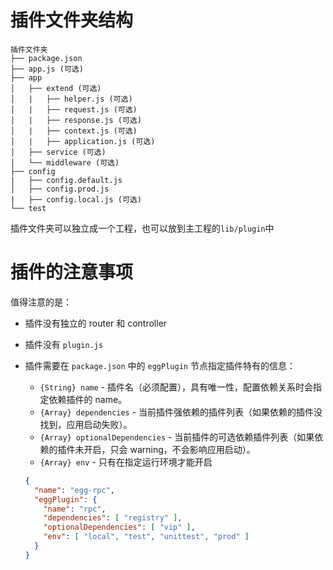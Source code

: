 # 插件文件夹结构

```
插件文件夹
├── package.json
├── app.js (可选)
├── app
│   ├── extend (可选)
│   |   ├── helper.js (可选)
│   |   ├── request.js (可选)
│   |   ├── response.js (可选)
│   |   ├── context.js (可选)
│   |   ├── application.js (可选)
│   ├── service (可选)
│   └── middleware (可选)
├── config
|   ├── config.default.js
│   ├── config.prod.js
|   ├── config.local.js (可选)
└── test
```

插件文件夹可以独立成一个工程，也可以放到主工程的`lib/plugin`中


# 插件的注意事项

值得注意的是：

- 插件没有独立的 router 和 controller

- 插件没有 `plugin.js`

- 插件需要在 `package.json` 中的 `eggPlugin` 节点指定插件特有的信息：

  - `{String} name` - 插件名（必须配置），具有唯一性，配置依赖关系时会指定依赖插件的 name。
  - `{Array} dependencies` - 当前插件强依赖的插件列表（如果依赖的插件没找到，应用启动失败）。
  - `{Array} optionalDependencies` - 当前插件的可选依赖插件列表（如果依赖的插件未开启，只会 warning，不会影响应用启动）。
  - `{Array} env` - 只有在指定运行环境才能开启

  ```json
  {
    "name": "egg-rpc",
    "eggPlugin": {
      "name": "rpc",
      "dependencies": [ "registry" ],
      "optionalDependencies": [ "vip" ],
      "env": [ "local", "test", "unittest", "prod" ]
    }
  }
  ```